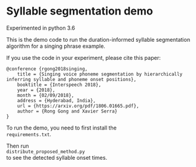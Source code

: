 # Syllable segmentation demo

Experimented in python 3.6

This is the demo code to run the duration-informed syllable segmentation
algorithm for a singing phrase example.

If you use the code in your experiment, please cite this paper:

```
@conference {rgong2018singing,
	title = {Singing voice phoneme segmentation by hierarchically inferring syllable and phoneme onset positions},
	booktitle = {Interspeech 2018},
	year = {2018},
	month = {02/09/2018},
	address = {Hyderabad, India},
	url = {https://arxiv.org/pdf/1806.01665.pdf},
	author = {Rong Gong and Xavier Serra}
}
```

To run the demo, you need to first install the  
`requirements.txt`.

Then run  
`distribute_proposed_method.py`  
to see the detected syllable onset times.